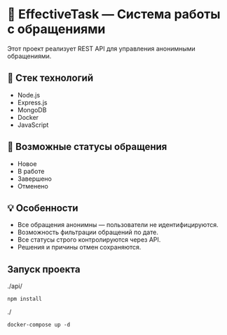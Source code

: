 # 📨 EffectiveTask — Система работы с обращениями

Этот проект реализует REST API для управления анонимными обращениями.

## 🔧 Стек технологий

- Node.js
- Express.js
- MongoDB
- Docker
- JavaScript

## 📌 Возможные статусы обращения

- Новое
- В работе
- Завершено
- Отменено

## 💡 Особенности

- Все обращения анонимны — пользователи не идентифицируются.
- Возможность фильтрации обращений по дате.
- Все статусы строго контролируются через API.
- Решения и причины отмен сохраняются.

##  Запуск проекта

./api/
```
npm install
```

./
```
docker-compose up -d 
```
